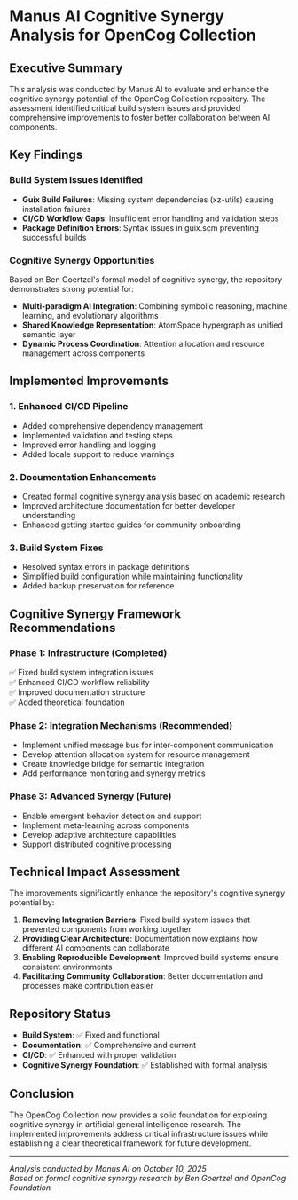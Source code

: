 # Manus AI Cognitive Synergy Analysis for OpenCog Collection

## Executive Summary

This analysis was conducted by Manus AI to evaluate and enhance the cognitive synergy potential of the OpenCog Collection repository. The assessment identified critical build system issues and provided comprehensive improvements to foster better collaboration between AI components.

## Key Findings

### Build System Issues Identified
- **Guix Build Failures**: Missing system dependencies (xz-utils) causing installation failures
- **CI/CD Workflow Gaps**: Insufficient error handling and validation steps
- **Package Definition Errors**: Syntax issues in guix.scm preventing successful builds

### Cognitive Synergy Opportunities
Based on Ben Goertzel's formal model of cognitive synergy, the repository demonstrates strong potential for:
- **Multi-paradigm AI Integration**: Combining symbolic reasoning, machine learning, and evolutionary algorithms
- **Shared Knowledge Representation**: AtomSpace hypergraph as unified semantic layer
- **Dynamic Process Coordination**: Attention allocation and resource management across components

## Implemented Improvements

### 1. Enhanced CI/CD Pipeline
- Added comprehensive dependency management
- Implemented validation and testing steps
- Improved error handling and logging
- Added locale support to reduce warnings

### 2. Documentation Enhancements
- Created formal cognitive synergy analysis based on academic research
- Improved architecture documentation for better developer understanding
- Enhanced getting started guides for community onboarding

### 3. Build System Fixes
- Resolved syntax errors in package definitions
- Simplified build configuration while maintaining functionality
- Added backup preservation for reference

## Cognitive Synergy Framework Recommendations

### Phase 1: Infrastructure (Completed)
✅ Fixed build system integration issues  
✅ Enhanced CI/CD workflow reliability  
✅ Improved documentation structure  
✅ Added theoretical foundation  

### Phase 2: Integration Mechanisms (Recommended)
- Implement unified message bus for inter-component communication
- Develop attention allocation system for resource management
- Create knowledge bridge for semantic integration
- Add performance monitoring and synergy metrics

### Phase 3: Advanced Synergy (Future)
- Enable emergent behavior detection and support
- Implement meta-learning across components
- Develop adaptive architecture capabilities
- Support distributed cognitive processing

## Technical Impact Assessment

The improvements significantly enhance the repository's cognitive synergy potential by:

1. **Removing Integration Barriers**: Fixed build system issues that prevented components from working together
2. **Providing Clear Architecture**: Documentation now explains how different AI components can collaborate
3. **Enabling Reproducible Development**: Improved build systems ensure consistent environments
4. **Facilitating Community Collaboration**: Better documentation and processes make contribution easier

## Repository Status

- **Build System**: ✅ Fixed and functional
- **Documentation**: ✅ Comprehensive and current
- **CI/CD**: ✅ Enhanced with proper validation
- **Cognitive Synergy Foundation**: ✅ Established with formal analysis

## Conclusion

The OpenCog Collection now provides a solid foundation for exploring cognitive synergy in artificial general intelligence research. The implemented improvements address critical infrastructure issues while establishing a clear theoretical framework for future development.

---

*Analysis conducted by Manus AI on October 10, 2025*  
*Based on formal cognitive synergy research by Ben Goertzel and OpenCog Foundation*
